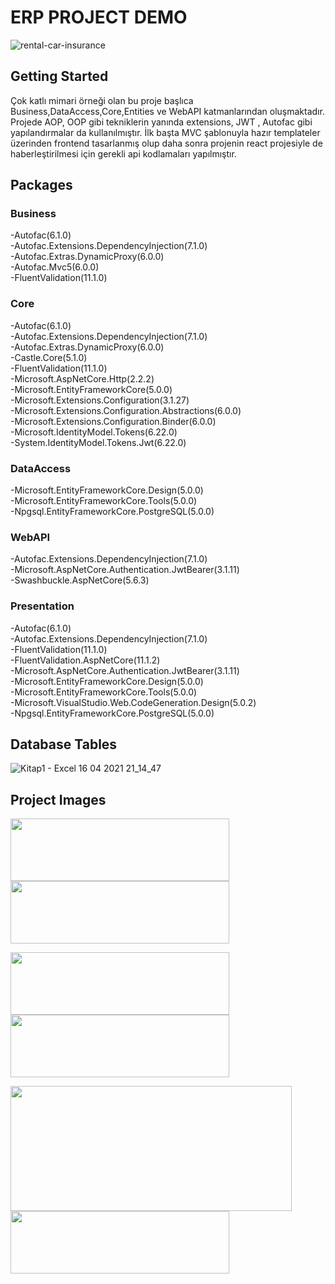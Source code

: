 # ERP PROJECT DEMO

![rental-car-insurance](https://www.eropa.com.tr/wp-content/uploads/2021/04/eropa-blog-banner-2.jpg)
## Getting Started

Çok katlı mimari örneği olan bu proje başlıca Business,DataAccess,Core,Entities ve WebAPI katmanlarından oluşmaktadır. Projede AOP, OOP gibi tekniklerin yanında extensions, JWT , Autofac gibi yapılandırmalar da kullanılmıştır. İlk başta MVC şablonuyla hazır templateler üzerinden frontend tasarlanmış olup daha sonra projenin react projesiyle de haberleştirilmesi için gerekli api kodlamaları yapılmıştır.

## Packages

### Business
-Autofac(6.1.0)<br/>
-Autofac.Extensions.DependencyInjection(7.1.0)<br/>
-Autofac.Extras.DynamicProxy(6.0.0)<br/>
-Autofac.Mvc5(6.0.0)<br/>
-FluentValidation(11.1.0)<br/>


### Core
-Autofac(6.1.0)<br/>
-Autofac.Extensions.DependencyInjection(7.1.0)<br/>
-Autofac.Extras.DynamicProxy(6.0.0)<br/>
-Castle.Core(5.1.0)<br/>
-FluentValidation(11.1.0)<br/>
-Microsoft.AspNetCore.Http(2.2.2)<br/>
-Microsoft.EntityFrameworkCore(5.0.0)<br/>
-Microsoft.Extensions.Configuration(3.1.27)<br/>
-Microsoft.Extensions.Configuration.Abstractions(6.0.0)<br/>
-Microsoft.Extensions.Configuration.Binder(6.0.0)<br/>
-Microsoft.IdentityModel.Tokens(6.22.0)<br/>
-System.IdentityModel.Tokens.Jwt(6.22.0)<br/>

### DataAccess
-Microsoft.EntityFrameworkCore.Design(5.0.0)<br/>
-Microsoft.EntityFrameworkCore.Tools(5.0.0)<br/>
-Npgsql.EntityFrameworkCore.PostgreSQL(5.0.0)<br/>

### WebAPI
-Autofac.Extensions.DependencyInjection(7.1.0)<br/>
-Microsoft.AspNetCore.Authentication.JwtBearer(3.1.11)<br/>
-Swashbuckle.AspNetCore(5.6.3)<br/>


### Presentation

-Autofac(6.1.0)<br/>
-Autofac.Extensions.DependencyInjection(7.1.0)<br/>
-FluentValidation(11.1.0)<br/>
-FluentValidation.AspNetCore(11.1.2)<br/>
-Microsoft.AspNetCore.Authentication.JwtBearer(3.1.11)<br/>
-Microsoft.EntityFrameworkCore.Design(5.0.0)<br/>
-Microsoft.EntityFrameworkCore.Tools(5.0.0)<br/>
-Microsoft.VisualStudio.Web.CodeGeneration.Design(5.0.2)<br/>
-Npgsql.EntityFrameworkCore.PostgreSQL(5.0.0)<br/>

## Database Tables

![Kitap1 - Excel 16 04 2021 21_14_47](https://user-images.githubusercontent.com/77458312/184836184-10c524d3-6897-4eef-a98a-61fafbcac0e6.png)


## Project Images
<img src="https://user-images.githubusercontent.com/77458312/184836890-1d0add7b-1fad-4f57-9659-2bac037ef61e.png" width="350" height="100" />           <img src="https://user-images.githubusercontent.com/77458312/184839681-ac321257-fd9c-4595-b0e4-371daab3a0b3.png" width="350" height="100" />

<img src="https://user-images.githubusercontent.com/77458312/184839735-865a9d23-9b7d-4457-88f9-23fd2cf70234.png" width="350" height="100" />  <img src="https://user-images.githubusercontent.com/77458312/184839788-90968d75-7703-43bc-a618-9455f5e5c6fe.png" width="350" height="100" />


<img src="https://user-images.githubusercontent.com/77458312/184839997-cda5a88b-0d23-4e43-9eb5-f418a364ca1e.png" width="450" height="200" />  <img src="https://user-images.githubusercontent.com/77458312/184840094-22163df2-ea4a-44cb-a2eb-f4b0c18a738a.png" width="350" height="100" />
